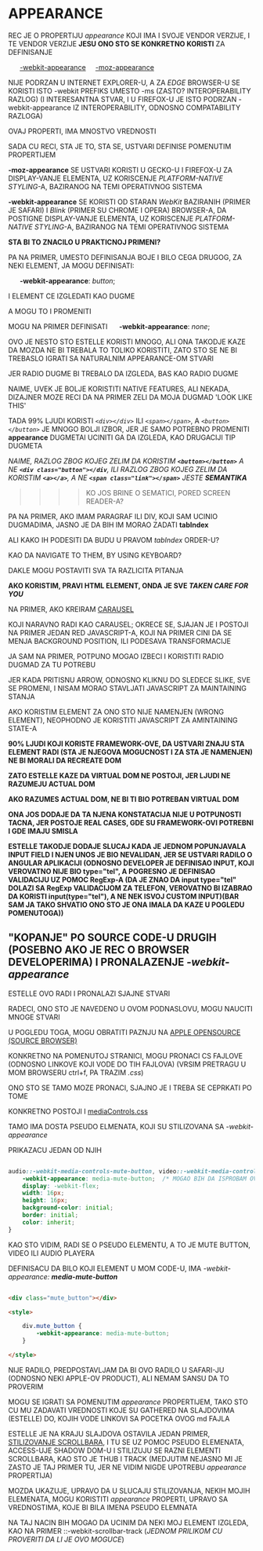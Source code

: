 # APPEARANCE

REC JE O PROPERTIJU *appearance* KOJI IMA I SVOJE VENDOR VERZIJE, I TE VENDOR VERZIJE **JESU ONO STO SE KONKRETNO KORISTI** ZA DEFINISANJE

&nbsp;&nbsp;&nbsp;&nbsp;&nbsp; [-webkit-appearance](https://estelle.github.io/cssmastery/colors/#slide21) &nbsp;&nbsp;&nbsp; [-moz-appearance](https://estelle.github.io/cssmastery/colors/#slide19)

NIJE PODRZAN U INTERNET EXPLORER-U, A ZA *EDGE* BROWSER-U SE KORISTI ISTO -webkit PREFIKS UMESTO -ms (ZASTO? INTEROPERABILITY RAZLOG) (I INTERESANTNA STVAR, I U FIREFOX-U JE ISTO PODRZAN -webkit-appearance IZ INTEROPERABILITY, ODNOSNO COMPATABILITY RAZLOGA)

OVAJ PROPERTI, IMA MNOSTVO VREDNOSTI

SADA CU RECI, STA JE TO, STA SE, USTVARI DEFINISE POMENUTIM PROPERTIJEM

**-moz-appearance** SE USTVARI KORISTI U GECKO-U I FIREFOX-U ZA DISPLAY-VANJE ELEMENTA, UZ KORISCENJE *PLATFORM-NATIVE STYLING*-A, BAZIRANOG NA TEMI OPERATIVNOG SISTEMA

**-webkit-appearance** SE KORISTI OD STARAN *WebKit* BAZIRANIH (PRIMER JE SAFARI) I *Blink* (PRIMER SU CHROME I OPERA) BROWSER-A, DA POSTIGNE DISPLAY-VANJE ELEMENTA, UZ KORISCENJE *PLATFORM-NATIVE STYLING*-A, BAZIRANOG NA TEMI OPERATIVNOG SISTEMA

**STA BI TO ZNACILO U PRAKTICNOJ PRIMENI?**

PA NA PRIMER, UMESTO DEFINISANJA BOJE I BILO CEGA DRUGOG, ZA NEKI ELEMENT, JA MOGU DEFINISATI:

&nbsp;&nbsp;&nbsp;&nbsp;&nbsp; **-webkit-appearance**: *button*;

I ELEMENT CE IZGLEDATI KAO DUGME

A MOGU TO I PROMENITI

MOGU NA PRIMER DEFINISATI &nbsp;&nbsp;&nbsp;&nbsp; **-webkit-appearance**: *none*;  &nbsp;&nbsp; 

OVO JE NESTO STO ESTELLE KORISTI MNOGO, ALI ONA TAKODJE KAZE DA MOZDA NE BI TREBALA TO TOLIKO KORISTITI, ZATO STO SE NE BI TREBASLO IGRATI SA NATURALNIM APPEARANCE-OM STVARI

JER RADIO DUGME BI TREBALO DA IZGLEDA, BAS KAO RADIO DUGME

NAIME, UVEK JE BOLJE KORISTITI NATIVE FEATURES, ALI NEKADA, DIZAJNER MOZE RECI DA NA PRIMER ZELI DA MOJA DUGMAD 'LOOK LIKE THIS'

TADA 99% LJUDI KORISTI *`<div></div>`* ILI *`<span></span>`*, A *`<button></button>`* JE MNOGO BOLJI IZBOR, JER JE SAMO POTREBNO PROMENITI **appearance** DUGMETAI UCINITI GA DA IZGLEDA, KAO DRUGACIJI TIP DUGMETA

*NAIME, RAZLOG ZBOG KOJEG ZELIM DA KORISTIM **`<button></button>`** A NE **`<div class="button"></div`**, ILI RAZLOG ZBOG KOJEG ZELIM DA KORISTIM **`<a></a>`**, A NE **`<span class="link"></span>`** JESTE  **SEMANTIKA***

>>>> KO JOS BRINE O SEMATICI, PORED SCREEN READER-A?

PA NA PRIMER, AKO IMAM PARAGRAF ILI DIV, KOJI SAM UCINIO DUGMADIMA, JASNO JE DA BIH IM MORAO ZADATI **tabIndex**

ALI KAKO IH PODESITI DA BUDU U PRAVOM *tabIndex* ORDER-U?

KAO DA NAVIGATE TO THEM, BY USING KEYBOARD?

DAKLE MOGU POSTAVITI SVA TA RAZLICITA PITANJA

**AKO KORISTIM, PRAVI HTML ELEMENT, ONDA JE SVE *TAKEN CARE FOR YOU***

NA PRIMER, AKO KREIRAM [CARAUSEL](https://codepen.io/varun5248/pen/xmNGPa?page=3)

KOJI NARAVNO RADI KAO CARAUSEL; OKRECE SE, SJAJAN JE I POSTOJI NA PRIMER JEDAN RED JAVASCRIPT-A, KOJI NA PRIMER CINI DA SE MENJA BACKGROUND POSITION, ILI PODESAVA TRANSFORMACIJE

JA SAM NA PRIMER, POTPUNO MOGAO IZBECI I KORISTITI RADIO DUGMAD ZA TU POTREBU

JER KADA PRITISNU ARROW, ODNOSNO KLIKNU DO SLEDECE SLIKE, SVE SE PROMENI, I NISAM MORAO STAVLJATI JAVASCRIPT ZA MAINTAINING STANJA

AKO KORISTIM ELEMENT ZA ONO STO NIJE NAMENJEN (WRONG ELEMENT), NEOPHODNO JE KORISTITI JAVASCRIPT ZA AMINTAINING STATE-A

**90% LJUDI KOJI KORISTE FRAMEWORK-OVE, DA USTVARI ZNAJU STA ELEMENT RADI (STA JE NJEGOVA MOGUCNOST I ZA STA JE NAMENJEN) NE BI MORALI DA RECREATE DOM**

**ZATO ESTELLE KAZE DA VIRTUAL DOM NE POSTOJI, JER LJUDI NE RAZUMEJU ACTUAL DOM**

**AKO RAZUMES ACTUAL DOM, NE BI TI BIO POTREBAN VIRTUAL DOM**

**ONA JOS DODAJE DA TA NJENA KONSTATACIJA NIJE U POTPUNOSTI TACNA, JER POSTOJE REAL CASES, GDE SU FRAMEWORK-OVI POTREBNI I GDE IMAJU SMISLA**

**ESTELLE TAKODJE DODAJE SLUCAJ KADA JE JEDNOM POPUNJAVALA INPUT FIELD I NJEN UNOS JE BIO NEVALIDAN, JER SE USTVARI RADILO O ANGULAR APLIKACIJI (ODNOSNO DEVELOPER JE DEFINISAO INPUT, KOJI VEROVATNO NIJE BIO type="tel", A POGRESNO JE DEFINISAO VALIDACIJU UZ POMOC RegExp-A (DA JE ZNAO DA input type="tel" DOLAZI SA RegExp VALIDACIJOM ZA TELEFON, VEROVATNO BI IZABRAO DA KORISTI input(type="tel"), A NE NEK ISVOJ CUSTOM INPUT)(BAR SAM JA TAKO SHVATIO ONO STO JE ONA IMALA DA KAZE U POGLEDU POMENUTOGA))**

## "KOPANJE" PO SOURCE CODE-U DRUGIH (POSEBNO AKO JE REC O BROWSER DEVELOPERIMA) I PRONALAZENJE *-webkit-appearance*

ESTELLE OVO RADI I PRONALAZI SJAJNE STVARI

RADECI, ONO STO JE NAVEDENO U OVOM PODNASLOVU, MOGU NAUCITI MNOGE STVARI

U POGLEDU TOGA, MOGU OBRATITI PAZNJU NA [APPLE OPENSOURCE (SOURCE BROWSER)](https://opensource.apple.com/source/WebCore/WebCore-1889.1/css/)

KONKRETNO NA POMENUTOJ STRANICI, MOGU PRONACI CS FAJLOVE (ODNOSNO LINKOVE KOJI VODE DO TIH FAJLOVA) (VRSIM PRETRAGU U MOM BROWSERU ctrl+f, PA TRAZIM *.css*)

ONO STO SE TAMO MOZE PRONACI, SJAJNO JE I TREBA SE CEPRKATI PO TOME

KONKRETNO POSTOJI I [mediaControls.css](https://opensource.apple.com/source/WebCore/WebCore-1889.1/css/mediaControls.css.auto.html)

TAMO IMA DOSTA PSEUDO ELMENATA, KOJI SU STILIZOVANA SA *-webkit-appearance*

PRIKAZACU JEDAN OD NJIH

```CSS

audio::-webkit-media-controls-mute-button, video::-webkit-media-controls-mute-button {
    -webkit-appearance: media-mute-button;  /* MOGAO BIH DA ISPROBAM OVU VREDNOST U MOM CODE-U */
    display: -webkit-flex;
    width: 16px;
    height: 16px;
    background-color: initial;
    border: initial;
    color: inherit;
}

```

KAO STO VIDIM, RADI SE O PSEUDO ELEMENTU, A TO JE MUTE BUTTON, VIDEO ILI AUDIO PLAYERA

DEFINISACU DA BILO KOJI ELEMENT U MOM CODE-U, IMA *-webkit-appearance: **media-mute-button***

```HTML

<div class="mute_button"></div>

<style>

    div.mute_button {
        -webkit-appearance: media-mute-button;
    }

</style>

```

NIJE RADILO, PREDPOSTAVLJAM DA BI OVO RADILO U SAFARI-JU (ODNOSNO NEKI APPLE-OV PRODUCT), ALI NEMAM SANSU DA TO PROVERIM

MOGU SE IGRATI SA POMENUTIM *appearance* PROPERTIJEM, TAKO STO CU MU ZADAVATI VREDNOSTI KOJE SU GATHERED NA SLAJDOVIMA (ESTELLE) DO, KOJIH VODE LINKOVI SA POCETKA OVOG md FAJLA

ESTELLE JE NA KRAJU SLAJDOVA OSTAVILA JEDAN PRIMER, [STILIZOVANJE SCROLLBARA](https://estelle.github.io/cssmastery/colors/#slide23), I TU SE UZ POMOC PSEUDO ELEMENATA, ACCESS-UJE SHADOW DOM-U I STILIZUJU SE RAZNI ELEMENTI SCROLLBARA, KAO STO JE THUB I TRACK (MEDJUTIM NEJASNO MI JE ZASTO JE TAJ PRIMER TU, JER NE VIDIM NIGDE UPOTREBU *appearance* PROPERTIJA)

MOZDA UKAZUJE, UPRAVO DA U SLUCAJU STILIZOVANJA, NEKIH MOJIH ELEMENATA, MOGU KORISTITI *appearance* PROPERTI, UPRAVO SA VREDNOSTIMA, KOJE BI BILA IMENA PSEUDO ELEMNATA

NA TAJ NACIN BIH MOGAO DA UCINIM DA NEKI MOJ ELEMENT IZGLEDA, KAO NA PRIMER ::-webkit-scrollbar-track (*JEDNOM PRILIKOM CU PROVERITI DA LI JE OVO MOGUCE*)

